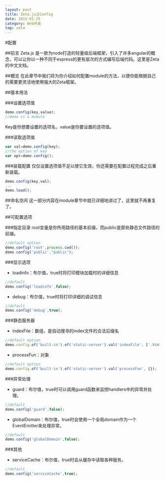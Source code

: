 ```yaml
---
layout: post
title: Zeta.js之Config
date: 2015-01-25
category: Web开发
tag: zeta
---
```



#配置

##前言
Zeta.js 是一款为node打造的轻量级后端框架，引入了许多angular的概念，可以让你以一种不同于express的更有层次的方式编写后端代码。这里是Zeta的中文文档。

##概览
在此章节中我们将为你介绍如何配置module的方法，以便你能根据自己的需要更灵活地使用强大的Zeta框架。

##基本用法

###设置选项值

~~~js
demo.config(key,value);
//demo is a module
~~~

Key是你想要设置的选项名，value是你要设置的选项值。

###读取选项值

~~~js
var val=demo.config(key);
//the option of key
var opt=demo.config();
~~~

###装载配置
仅仅设置选项值不足以使它生效，你还需要在配置过程完成之后重新装载。

~~~js
demo.config(key,val);
...
demo.load();
~~~

##命名空间
这一部分内容在module章节中就已详细地讲过了，这里就不再重复了。

##可配置选项

###指定目录
root变量是你所用路径的基本前缀，而public是那些静态文件路径的前缀。

~~~js
//default option
demo.config('root',process.cwd());
demo.config('public',"public");
~~~

###显示选项
- loadinfo：布尔值，true时将打印模块加载时的详细信息

~~~js
//default
demo.config('loadinfo',false);
~~~

- debug：布尔值，true时将打印详细的调试信息

~~~js
//default
demo.config('debug',true);
~~~

###静态服务器
- indexFile：数组，是自动搜寻的index文件的合法后缀名

~~~js
//default option
demo.config.of('built-in').of('static-server').val('indexFile', ['.html', '.htm', '.md']);
~~~

- processFun：对象

~~~js
//default option
demo.config.of('built-in').of('static-server').val('processFun', {});
~~~

###异常处理
- guard：布尔值，true时可以调用guard函数来监控handlers中的异常并处理。

~~~js
//default
demo.config('guard',false);
~~~

- globalDomain：布尔值，true时会使用一个全局domain作为一个EventEmitter来处理异常。

~~~js
//default
demo.config('globalDomain',false);
~~~

###其他
- serviceCache：布尔值，true时会从缓存中读取各种服务。

~~~js
//default
demo.config('serviceCache',true);
~~~
